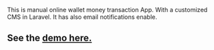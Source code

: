 This is manual online wallet money transaction App. With a customized CMS in Laravel. It has also email notifications enable.
<h2>See the <a href="http://raselahmed.net/usd2bdt/public">demo here.</a></h2>
